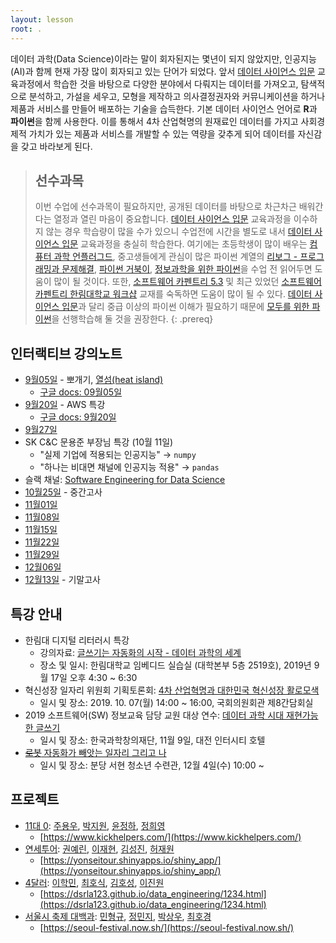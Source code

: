 ```yaml
---
layout: lesson
root: .
---
```



데이터 과학(Data Science)이라는 말이 회자된지는 몇년이 되지 않았지만, 인공지능(AI)과 함께 현재 가장 많이 회자되고 있는 단어가 되었다.
앞서 [데이터 사이언스 입문](https://statkclee.github.io/yonsei/) 교육과정에서 학습한 것을 바탕으로 다양한 분야에서 다뤄지는 데이터를 가져오고, 탐색적으로 분석하고, 가설을 세우고, 모형을 제작하고 의사결정권자와 커뮤니케이션을 하거나 제품과 서비스를 만들어 배포하는 기술을 습득한다. 기본 데이터 사이언스 언어로 **R**과 **파이썬**을 함께 사용한다.
이를 통해서 4차 산업혁명의 원재료인 데이터를 가지고 사회경제적 가치가 있는 제품과 서비스를 개발할 수 있는 역량을 갖추게 되어 데이터를 자신감을 갖고 바라보게 된다.

> ## 선수과목
>
> 이번 수업에 선수과목이 필요하지만, 공개된 데이터를 바탕으로 차근차근 배워간다는 열정과 열린 마음이 중요합니다.
> [데이터 사이언스 입문](https://statkclee.github.io/yonsei/) 교육과정을 이수하지 않는 경우
> 학습량이 많을 수가 있으니 수업전에 시간을 별도로 내서 
> [데이터 사이언스 입문](https://statkclee.github.io/yonsei/) 교육과정을 충실히 학습한다.
> 여기에는 초등학생이 많이 배우는 [컴퓨터 과학 언플러그드](http://statkclee.github.io/unplugged),
> 중고생들에게 관심이 많은 파이썬 계열의 [리보그 - 프로그래밍과 문제해결](https://statkclee.github.io/code-perspectives/),
> [파이썬 거북이](http://swcarpentry.github.io/python-novice-turtles/index-kr.html), [정보과학을 위한 파이썬](https://statkclee.github.io/pythonlearn-kr/)을 
> 수업 전 읽어두면 도움이 많이 될 것이다. 또한, [소프트웨어 카펜트리 5.3](http://statkclee.github.io/swcarpentry-version-5-3-new/) 및
> 최근 있었던 [소프트웨어 카펜트리 한림대학교 워크샵](https://statkclee.github.io/2018-10-27-hallym/) 교재를 숙독하면 도움이 많이 될 수 있다.
> [데이터 사이언스 입문](https://statkclee.github.io/yonsei/)과 달리 중급 이상의 파이썬 이해가 필요하기 때문에 [모두를 위한 파이썬](https://statkclee.github.io/pythonlearn-kr/)을 선행학습해 둘 것을 권장한다.
{: .prereq}

## 인터랙티브 강의노트

- [9월05일](https://etherpad.net/p/de-2019-09-05) - 뽀개기, [열섬(heat island)](https://github.com/shd04121/heat_island_ds_yonsei)
    - [구글 docs: 09월05일](https://docs.google.com/document/d/13JxRp6Xq4lW33UGr--paF4OBi7etBsOSSDeYQm51km8)
- [9월20일](https://etherpad.net/p/de-2019-09-20) - AWS 특강
    - [구글 docs: 9월20일](https://docs.google.com/document/d/1GfpdQ0A9_d1ICFeutBO2nS6FuM0MeJ5nbCI1rgeEfaQ/edit?usp=sharing)
- [9월27일](https://docs.google.com/document/d/18XEUkLKgGpYT1UwA1-9BdWHyP4ySu3_rBzDg4fkBb5c/edit?usp=sharing)
- SK C&C 문용준 부장님 특강 (10월 11일)
    - "실제 기업에 적용되는 인공지능" &rarr; `numpy`
    - "하나는 비대면 채널에 인공지능 적용" &rarr; `pandas`
- 슬랙 채널: [Software Engineering for Data Science](https://appstat.slack.com)
- [10월25일](https://etherpad.net/p/yonsei-20191025) - 중간고사
- [11월01일](https://etherpad.net/p/yonsei-20191101)
- [11월08일](https://docs.google.com/document/d/14-t2dHqXpK1jabaDECU_vB30PsrqptZ48PLNIB3enl8/edit)
- [11월15일](https://docs.google.com/document/d/1-L_KSQ1bfeehn2VeuY3jvbZW0AxTd7-AH1wkmNfSDGc/edit)
- [11월22일](https://docs.google.com/document/d/1Me2FYSRH_tLD6y0GZZTf4OTZixpIexn_YFWZmV0x9Ag/edit)
- [11월29일](https://docs.google.com/document/d/19FAxIJedgSM0YG-H782D20MbaRSCXQuTMCWQgnbeU9Q/edit)
- [12월06일](https://docs.google.com/document/d/1bVaR5gvaVMHch9OtAJDuLXzMVwxecJ4eRCVqPFRFwYE/edit)
- [12월13일]() - 기말고사

## 특강 안내

- 한림대 디지털 리터러시 특강
    - 강의자료: [글쓰기는 자동화의 시작 - 데이터 과학의 세계](https://statkclee.github.io/ds-authoring/ds-digital-literacy.html#/) 
    - 장소 및 일시: 한림대학교 임베디드 실습실 (대학본부 5층 2519호), 2019년 9월 17일 오후 4:30 ~ 6:30
- 혁신성장 일자리 위원회 기획토론회: [4차 산업혁명과 대한민국 혁신성장 활로모색](https://statkclee.github.io/ds-authoring/ds-4th-ir.html)
    -  일시 및 장소: 2019. 10. 07(월) 14:00 ~ 16:00, 국회의원회관 제8간담회실
- 2019 소프트웨어(SW) 정보교육 담당 교원 대상 연수: [데이터 과학 시대 재현가능한 글쓰기](https://statkclee.github.io/ds-authoring/ds-kofac-writing.html#/)
    -  일시 및 장소: 한국과학창의재단, 11월 9일, 대전 인터시티 호텔
- [~~로봇~~ 자동화가 빼앗는 일자리 그리고 나](https://statkclee.github.io/ds-authoring/ds-bundang-2019.html)
    -  일시 및 장소: 분당 서현 청소년 수련관, 12월 4일(수) 10:00 ~

## 프로젝트

- [11대 0](https://github.com/whoareyouwhoami/ProjectTellus): [주용우](https://github.com/whoareyouwhoami), [박지원](https://github.com/jiwon12-31/), [윤정하](https://github.com/dial0116), [정희영](https://github.com/jojo-kr/)
    - [https://www.kickhelpers.com/](https://www.kickhelpers.com/)
- [연세투어](https://github.com/yonseijaewon/yonsei-tour): [권예린](https://github.com/yerinKwon), [이재현](https://github.com/leequant761), [김성진](https://github.com/ZachKim-fromKorea), [허재원](https://github.com/yonseijaewon)
    - [https://yonseitour.shinyapps.io/shiny_app/](https://yonseitour.shinyapps.io/shiny_app/)
- [4달러](https://github.com/lhmlhm1111/Data_GongHak/): [이학민](https://github.com/lhmlhm1111), [최호식](https://github.com/ghos0905), [김호성](https://github.com/dsrla123), [이진원](https://github.com/jinwon1)
    - [https://dsrla123.github.io/data_engineering/1234.html](https://dsrla123.github.io/data_engineering/1234.html)
- [서울시 축제 대백과](https://github.com/HGmin1159/Seoul_Festival): [민형규](https://github.com/HGmin1159), [정민지](https://github.com/MINNJI), [박상우](https://github.com/glassduck), [최호경](https://github.com/HokyeongChoi)
    - [https://seoul-festival.now.sh/](https://seoul-festival.now.sh/)

    